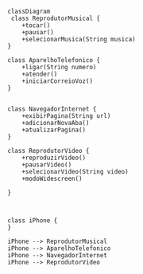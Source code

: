     classDiagram 
     class ReprodutorMusical {
        +tocar()
        +pausar()
        +selecionarMusica(String musica)
    }

    class AparelhoTelefonico {
        +ligar(String numero)
        +atender()
        +iniciarCorreioVoz()
    }


    class NavegadorInternet {
        +exibirPagina(String url)
        +adicionarNovaAba()
        +atualizarPagina()
    }

    class ReprodutorVideo {
        +reproduzirVideo()
        +pausarVideo()
        +selecionarVideo(String video)
        +modoWidescreen()

    }

    

    class iPhone {
    }

    iPhone --> ReprodutorMusical
    iPhone --> AparelhoTelefonico
    iPhone --> NavegadorInternet
    iPhone --> ReprodutorVideo
    

